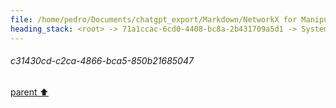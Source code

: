 ```yaml
---
file: /home/pedro/Documents/chatgpt_export/Markdown/NetworkX for Manipulating ASTs.md
heading_stack: <root> -> 71a1ccac-6cd0-4408-bc8a-2b431709a5d1 -> System -> 1dad7dfb-bea4-4abe-9d4a-6ce3af566faa -> System -> aaa28000-9b67-40c0-adba-594fac31b5cd -> User -> 470ac03f-1ee2-40df-9d83-ca0d9770fcde -> Assistant -> Representing ASTs as Graphs -> Operations -> 1. Transforming AST to NetworkX Graph -> 2. Analyzing and Manipulating -> 3. Transforming NetworkX Graph back to AST -> Advantages -> Caveats -> aaa2a60d-5686-41b9-b7fb-d8df3cc4f04c -> User -> 327b3201-45d7-486b-92a0-a30e90f9ea7b -> Assistant -> Operations Made Easier by NetworkX -> Alternative Libraries and Data Structures -> aaa20456-db56-4cf6-816c-cb073fe52d98 -> User -> 754fbcfa-654b-4ebd-a4f9-6a5906b4fa7a -> Assistant -> Applications in AST Manipulation -> Workflow with ASTs -> Considerations -> aaa22415-a6b1-4c7f-a115-839b15532cee -> User -> f640d2ca-5869-4792-909c-68b7071c6e82 -> Assistant -> Formal Definition -> Applications -> Algorithms -> Complexity -> NetworkX and Subgraph Isomorphism -> aaa29107-8cc0-4f2f-b5c5-e424f598075d -> User -> 1411f692-1f4a-4ef1-9196-9e7ae906240d -> Assistant -> Theory Behind Subgraph Isomorphism in Nested Data Structures -> Nodes -> Edges -> Typing Unification -> Code Demonstration -> 237e73c3-4c4e-42b7-91b3-29e325a122c1 -> Assistant -> 913cbd7d-22b8-4453-a7ea-552f502d4e37 -> Tool -> 994a736c-9a29-47c4-9323-ac4f54849f7a -> Assistant -> 5e02d0ca-93b2-4d53-bb2e-42722132078e -> Assistant -> f454ad32-af8f-40cc-8f50-ff26f136ed76 -> Tool -> 6c6486a0-908c-43d2-b9b1-2a27af6bd7bf -> Assistant -> e3c04829-e6d8-4856-b7ae-af01bc8f5e3f -> Assistant -> 9142082f-cee7-4059-a4c7-2e5d599e67d2 -> Tool -> 32b66e86-cf53-45f5-8796-95ca56936c23 -> Assistant -> e4b52e64-e02f-4e62-b5b1-532ac75fb6f1 -> Assistant -> 0eeedd5f-0885-459a-826a-5c15c7b68098 -> Tool -> 61843259-9d7c-47e4-b748-598e0e8a5d71 -> Assistant -> aaa28a63-328b-490d-af4e-ed5abb0c1707 -> User -> ff553e92-f104-484f-b14b-e71554119494 -> Assistant -> b83f79c7-46b1-42f3-a26b-f81e3bbbf7a0 -> Tool -> f18c9720-4116-4aa6-bbe2-1b3cde7d4572 -> Assistant -> aaa2dc29-6c64-450d-be05-037a4fa968b9 -> User -> 98ce085f-c287-4e5d-9322-faca8a6c09e7 -> Assistant -> 2e02b3e0-df47-41fa-a8ab-581dd211c8c7 -> Tool -> f999b106-e3fd-4e87-9273-369cfc98aa57 -> Assistant -> aaa2335a-c7f2-4ae1-8cc3-8677ca1ea5a2 -> User -> 0e216cee-6273-4cdf-9de4-bbf6da6db98f -> Assistant -> aaa225e6-7857-4611-800a-db957992419c -> User -> 8bbcfa7b-293c-4c44-89b4-d90214831ffb -> Assistant -> Steps: -> 9c1cffc1-0e5b-45d8-af19-9a99ff6b700f -> Assistant -> 776858c7-9eae-48c7-b49a-59b6126fe8c2 -> Tool -> 5a1bfb34-d76c-4395-b46c-894b8f6ec80c -> Assistant -> aaa200cd-3c30-44e3-8b69-4025ca850bbc -> User -> d8a49a4c-f8f3-4f4d-a0f4-3b94dba22f2b -> Assistant -> 3929074c-60a9-4305-8e23-84e66b18ad7d -> Tool -> 92fe1cf2-b6be-477c-8fb9-d9287defc1be -> Assistant -> 9122c5cf-2e81-4e92-8475-5e52f5d7bad5 -> Tool -> 064a32e3-571f-4d2f-9a09-a91636011a7b -> Assistant -> aaa2ef72-7a4e-4c08-b9ad-5647858b67c1 -> User -> 43f8a7e2-d5b2-48f5-a180-9f18065f7498 -> Assistant -> 9d725a8a-18ea-4230-9aa4-efa2b8f0beff -> Tool -> 891a88ca-d4b1-4943-b5eb-df8e1eb734e5 -> Assistant -> ac437c33-002f-4b6d-bb2f-017fe3106f20 -> Assistant -> aaa23394-81f1-4a73-a488-1a9b5cb7b5a0 -> User -> 16addcee-f312-423f-8207-6b64a48e9bb2 -> Assistant -> 8ab97c06-50ac-4d25-a671-78f263e0343d -> Tool -> 6325ece4-2495-4b13-a133-c0ead71d885a -> Assistant -> 2c42844b-8dca-460b-be80-5d881bfff65c -> Assistant -> 3a2d0ec2-40d9-40f6-b211-0d939742e6c4 -> Tool -> d79c8a50-fa95-4be3-9609-da325d21a4fa -> Assistant -> aaa2d952-a8fb-49b9-89d3-54cbd2f7a037 -> User -> 1be6cb54-192b-4379-9656-7c606f9106f0 -> Assistant -> 909b7b41-d36c-4038-8270-18ba714efca4 -> Tool -> c6c29a97-4f1b-4e9e-a6a6-4c7246fc131f -> Assistant -> aaa2402e-d840-444a-83cc-0791aeb6765a -> User -> 8b244498-3e73-4960-a201-d07c5f37deb1 -> Assistant -> ed42667b-a6f8-4994-99ed-80c979e992f6 -> Tool -> 6f050f64-f262-4fd0-bbe1-b41558c0e68a -> Assistant -> aaa25456-6342-4622-8e03-72b019604309 -> User -> a97f5c4c-29a0-4921-9b44-bae78613c0e5 -> Assistant -> Simple Lists -> Complex Lists -> Updating Dataclass Generation Code -> 48e7968f-e93e-45d6-a33c-1fc376861875 -> Assistant -> f04506a1-f27a-4115-8e71-3dd8a48d0597 -> Tool -> a2994624-c252-4f1c-bbd8-02e016106b11 -> Assistant -> aaa20a83-2d61-492c-b9e7-2749cc710604 -> User -> 9c9dcbbc-5bec-48dd-bb7e-aff1e5494248 -> Assistant -> 6feafc54-d09b-48d8-b28f-710dcfc39833 -> Tool -> 586792b5-7f27-4d3f-b2be-5a7e5821d553 -> Assistant -> a7471475-f562-41af-967f-77f63d2b3c14 -> Tool -> 76376a96-b15a-435e-a6a2-e398a2222cde -> Assistant -> aaa2d23e-ed1c-4c52-b177-048ad589c5c7 -> User -> 9d6f5140-a21b-45df-b24b-10b299db110d -> Assistant -> 3d896ac6-b502-4ec7-8a74-8f2ddd40db19 -> Assistant -> d64f7cdb-ecd6-4b41-8fc5-598cfc26d7fd -> Tool -> 56d301b1-7926-4cce-9f5b-cfc0009cf1a4 -> Assistant -> aaa2d77e-0330-48c2-8597-0f57d352b7f7 -> User -> a63510a3-eda8-49c9-98ac-3c9415101f3b -> Assistant -> 40cd19cc-3d93-479c-8a6c-9c8afbf57914 -> Tool -> 14d7ad95-13d2-4df1-a2fb-c41ae1f6d4b1 -> Assistant -> 2f4a6cf7-1fbc-4300-b28c-d2ee462c048e -> Assistant -> 95615e5a-6ab3-46d6-a538-3e03af799fdb -> Tool -> b37cbfb0-434f-4fec-9cfb-6bf366912c54 -> Assistant -> aaa2759e-1539-463a-b940-47e01dc27240 -> User -> cc2b0736-5ccf-427e-a56e-ba6225e4291b -> Assistant -> 9a53f374-e52c-4f74-ab03-eab2d78233b9 -> Assistant -> 148c57dc-b43b-4715-89f8-5033d484e591 -> Tool -> ad3207ac-bb3f-45d0-8f94-3348954be60d -> Assistant -> aaa271cc-7298-4716-97ba-90f95ff51d75 -> User -> 4f0c4208-a0e8-4275-ac57-b8509407390b -> Assistant -> 06ff3dcd-17de-4099-9d92-6b2e6470c6b3 -> Tool -> f29e3213-4d2f-44be-85bb-3e7fdde2be1a -> Assistant -> aaa20b17-6e8e-4485-a016-89c1b5bd15fb -> User -> ca99a7ee-bf40-4de4-97f6-54f83999f977 -> Assistant -> Initial and Merged Dataclasses -> Canonical Mapping -> Utility of the Output -> aaa20392-bcdc-42f3-a947-53a39cf63e96 -> User -> 6b9bccaa-bcb1-4aef-9dd4-31edc431b250 -> Assistant -> 685b7138-8574-43fc-a57e-4980435b3a75 -> Assistant -> ebefe95f-0159-41ab-a710-ebdb4fd11a3b -> Tool -> 276a654e-1cb2-4308-9414-a014aebd7f00 -> Assistant -> 59cfae96-2f86-4600-b297-78eeb4c06677 -> Assistant -> 82d01211-ed84-4f78-b36b-cbdafaaa815c -> Tool -> 8e9dfaed-1b66-44da-af23-a9979cb68d84 -> Assistant -> aaa2f099-8312-4311-b89a-d45b3965af3a -> User -> 14b37baf-8b87-45fe-893f-7d0a8ccf251c -> Assistant -> aaa2eea8-1f47-41e2-8c6c-d744bde92450 -> User -> cbdef077-a14a-4add-8a6d-101b01ee607e -> Assistant -> aaa24399-e22c-4e8d-84d4-cc2dc8df8210 -> User -> 18141ba4-9af9-42c2-a026-9bbc1ffdf784 -> Assistant -> dfc35882-4fba-42df-80a6-76988113560d -> Tool -> 2bbebce6-1b06-4366-bf2f-a3b49c5347e6 -> Assistant -> aaa2c325-4b0b-421b-830f-b7680837dc63 -> User -> 4a8aa2bc-b175-4cf6-9079-6b225840f1d8 -> Assistant -> aaa26c45-d3cd-4e3c-b0e1-4ad3d01e261b -> User -> a8c2838e-89d7-4425-9362-c76baccdaa24 -> Assistant -> aaa28df6-8338-42fa-9e47-24b93609741f -> User -> 0da8aa26-4d70-4bf5-aab4-d536057cf0a8 -> Assistant -> fe8aa46f-5aed-487a-b270-ef76aa3b7ff8 -> Assistant -> a08f2289-e954-4b7c-9fe3-c3cafe8a0adb -> Assistant -> 23a09505-26fe-4f79-98f0-02f4ac25dacb -> Tool -> f04c3c0e-dc82-47a8-b477-1d11c7d51d9e -> Assistant -> aaa24806-5489-44e5-9fcc-448eaa667047 -> User -> d82baea1-e7e3-43a4-ab20-995161e4dbf2 -> Assistant -> 5a0a46b7-653d-40e7-aa4f-c15aa97bf3bc -> Tool -> eef39699-4b64-42e1-b0ec-5330d01d6d89 -> Assistant -> 76ecdffd-7d4d-49e2-8486-95ff5de8ce19 -> Tool -> c654536b-8378-4dbc-b7eb-8d72c7cb919f -> Assistant -> c31430cd-c2ca-4866-bca5-850b21685047
---
```

###### c31430cd-c2ca-4866-bca5-850b21685047
[parent ⬆️](#c654536b-8378-4dbc-b7eb-8d72c7cb919f)

